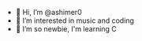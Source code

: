 - 👋 Hi, I’m @ashimer0
- 👀 I’m interested in music and coding
- 🌱 I’m so newbie, I'm learning C
<!---
ashimer0/ashimer0 is a ✨ special ✨ repository because its `README.md` (this file) appears on your GitHub profile.
You can click the Preview link to take a look at your changes.
--->
